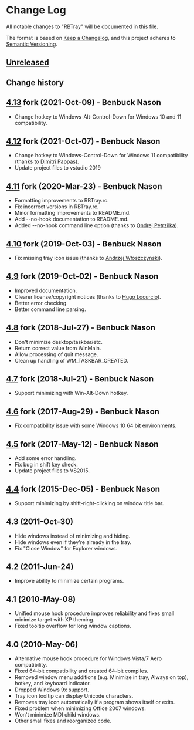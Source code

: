 # Change Log

All notable changes to "RBTray" will be documented in this file.

The format is based on [Keep a Changelog](https://keepachangelog.com/en/1.0.0/),
and this project adheres to [Semantic Versioning](https://semver.org/spec/v2.0.0.html).

## [Unreleased]

## Change history

## [4.13] fork (2021-Oct-09) - Benbuck Nason

- Change hotkey to Windows-Alt-Control-Down for Windows 10 and 11 compatibility.

## [4.12] fork (2021-Oct-07) - Benbuck Nason

- Change hotkey to Windows-Control-Down for Windows 11 compatibility (thanks to [Dimitri Pappas](https://github.com/fragtion)).
- Update project files to vstudio 2019

## [4.11] fork (2020-Mar-23) - Benbuck Nason

- Formatting improvements to RBTray.rc.
- Fix incorrect versions in RBTray.rc.
- Minor formatting improvements to README.md.
- Add --no-hook documentation to README.md.
- Added --no-hook command line option (thanks to [Ondrej Petrzilka](https://github.com/OndrejPetrzilka)).

## [4.10] fork (2019-Oct-03) - Benbuck Nason

- Fix missing tray icon issue (thanks to [Andrzej Włoszczyński](https://github.com/Andrzej-W)).

## [4.9] fork (2019-Oct-02) - Benbuck Nason

- Improved documentation.
- Clearer license/copyright notices (thanks to [Hugo Locurcio](https://github.com/Calinou)).
- Better error checking.
- Better command line parsing.

## [4.8] fork (2018-Jul-27) - Benbuck Nason

- Don't minimize desktop/taskbar/etc.
- Return correct value from WinMain.
- Allow processing of quit message.
- Clean up handling of WM_TASKBAR_CREATED.

## [4.7] fork (2018-Jul-21) - Benbuck Nason

- Support minimizing with Win-Alt-Down hotkey.

## [4.6] fork (2017-Aug-29) - Benbuck Nason

- Fix compatibility issue with some Windows 10 64 bit environments.

## [4.5] fork (2017-May-12) - Benbuck Nason

- Add some error handling.
- Fix bug in shift key check.
- Update project files to VS2015.

## [4.4] fork (2015-Dec-05) - Benbuck Nason

- Support minimizing by shift-right-clicking on window title bar.

## 4.3 (2011-Oct-30)

- Hide windows instead of minimizing and hiding.
- Hide windows even if they're already in the tray.
- Fix "Close Window" for Explorer windows.

## 4.2 (2011-Jun-24)

- Improve ability to minimize certain programs.

## 4.1 (2010-May-08)

- Unified mouse hook procedure improves reliability and fixes small minimize target with XP theming.
- Fixed tooltip overflow for long window captions.

## 4.0 (2010-May-06)

- Alternative mouse hook procedure for Windows Vista/7 Aero compatibility.
- Fixed 64-bit compatibility and created 64-bit compiles.
- Removed window menu additions (e.g. Minimize in tray, Always on top), hotkey, and keyboard indicator.
- Dropped Windows 9x support.
- Tray icon tooltip can display Unicode characters.
- Removes tray icon automatically if a program shows itself or exits.
- Fixed problem when minimizing Office 2007 windows.
- Won't minimize MDI child windows.
- Other small fixes and reorganized code.

[unreleased]: https://github.com/benbuck/rbtray/compare/v4.13...HEAD
[4.13]: https://github.com/benbuck/rbtray/compare/v4.12...v4.13
[4.12]: https://github.com/benbuck/rbtray/compare/v4.11...v4.12
[4.11]: https://github.com/benbuck/rbtray/compare/v4.10...v4.11
[4.10]: https://github.com/benbuck/rbtray/compare/v4.9...v4.10
[4.9]: https://github.com/benbuck/rbtray/compare/v4.8...v4.9
[4.8]: https://github.com/benbuck/rbtray/compare/v4.7...v4.8
[4.7]: https://github.com/benbuck/rbtray/compare/v4.6...v4.7
[4.6]: https://github.com/benbuck/rbtray/compare/v4.5...v4.6
[4.5]: https://github.com/benbuck/rbtray/compare/v4.4...v4.5
[4.4]: https://github.com/benbuck/rbtray/releases/tag/v4.4
